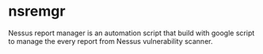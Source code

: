 # nsremgr
Nessus report manager is an automation script that build with google script to manage the every report from Nessus vulnerability scanner.
